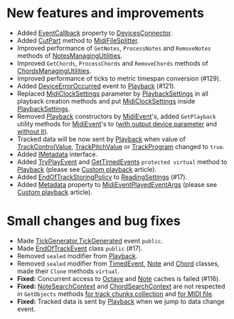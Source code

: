 # New features and improvements

* Added [EventCallback](https://melanchall.github.io/drywetmidi/api/Melanchall.DryWetMidi.Multimedia.DevicesConnector.html#Melanchall_DryWetMidi_Devices_DevicesConnector_EventCallback) property to [DevicesConnector](https://melanchall.github.io/drywetmidi/api/Melanchall.DryWetMidi.Multimedia.DevicesConnector.html).
* Added [CutPart](https://melanchall.github.io/drywetmidi/api/Melanchall.DryWetMidi.Tools.MidiFileSplitter.html#Melanchall_DryWetMidi_Tools_MidiFileSplitter_CutPart_Melanchall_DryWetMidi_Core_MidiFile_Melanchall_DryWetMidi_Interaction_ITimeSpan_Melanchall_DryWetMidi_Interaction_ITimeSpan_Melanchall_DryWetMidi_Tools_SliceMidiFileSettings_) method to [MidiFileSplitter](https://melanchall.github.io/drywetmidi/api/Melanchall.DryWetMidi.Tools.MidiFileSplitter.html).
* Improved performance of `GetNotes`, `ProcessNotes` and `RemoveNotes` methods of [NotesManagingUtilities](https://melanchall.github.io/drywetmidi/api/Melanchall.DryWetMidi.Interaction.NotesManagingUtilities.html).
* Improved `GetChords`, `ProcessChords` and `RemoveChords` methods of [ChordsManagingUtilities](https://melanchall.github.io/drywetmidi/api/Melanchall.DryWetMidi.Interaction.ChordsManagingUtilities.html).
* Improved performance of ticks to metric timespan conversion (#129).
* Added [DeviceErrorOccurred](https://melanchall.github.io/drywetmidi/api/Melanchall.DryWetMidi.Multimedia.Playback.html#Melanchall_DryWetMidi_Devices_Playback_DeviceErrorOccurred) event to [Playback](https://melanchall.github.io/drywetmidi/api/Melanchall.DryWetMidi.Multimedia.Playback.html) (#121).
* Replaced [MidiClockSettings](https://melanchall.github.io/drywetmidi/api/Melanchall.DryWetMidi.Multimedia.MidiClockSettings.html) parameter by [PlaybackSettings](https://melanchall.github.io/drywetmidi/api/Melanchall.DryWetMidi.Multimedia.PlaybackSettings.html) in all playback creation methods and put [MidiClockSettings](https://melanchall.github.io/drywetmidi/api/Melanchall.DryWetMidi.Multimedia.MidiClockSettings.html) inside [PlaybackSettings](https://melanchall.github.io/drywetmidi/api/Melanchall.DryWetMidi.Multimedia.PlaybackSettings.html).
* Removed [Playback](https://melanchall.github.io/drywetmidi/api/Melanchall.DryWetMidi.Multimedia.Playback.html) constructors by [MidiEvent](https://melanchall.github.io/drywetmidi/api/Melanchall.DryWetMidi.Core.MidiEvent.html)'s, added `GetPlayback` utility methods for [MidiEvent](https://melanchall.github.io/drywetmidi/api/Melanchall.DryWetMidi.Core.MidiEvent.html)'s to ([with output device parameter](https://melanchall.github.io/drywetmidi/api/Melanchall.DryWetMidi.Multimedia.PlaybackUtilities.html#Melanchall_DryWetMidi_Devices_PlaybackUtilities_GetPlayback_System_Collections_Generic_IEnumerable_Melanchall_DryWetMidi_Core_MidiEvent__Melanchall_DryWetMidi_Interaction_TempoMap_Melanchall_DryWetMidi_Devices_IOutputDevice_Melanchall_DryWetMidi_Devices_PlaybackSettings_) and [without it](https://melanchall.github.io/drywetmidi/api/Melanchall.DryWetMidi.Multimedia.PlaybackUtilities.html#Melanchall_DryWetMidi_Devices_PlaybackUtilities_GetPlayback_System_Collections_Generic_IEnumerable_Melanchall_DryWetMidi_Core_MidiEvent__Melanchall_DryWetMidi_Interaction_TempoMap_Melanchall_DryWetMidi_Devices_PlaybackSettings_)).
* Tracked data will be now sent by [Playback](https://melanchall.github.io/drywetmidi/api/Melanchall.DryWetMidi.Multimedia.Playback.html) when value of [TrackControlValue](https://melanchall.github.io/drywetmidi/api/Melanchall.DryWetMidi.Multimedia.Playback.html#Melanchall_DryWetMidi_Devices_Playback_TrackControlValue), [TrackPitchValue](https://melanchall.github.io/drywetmidi/api/Melanchall.DryWetMidi.Multimedia.Playback.html#Melanchall_DryWetMidi_Devices_Playback_TrackPitchValue) or [TrackProgram](https://melanchall.github.io/drywetmidi/api/Melanchall.DryWetMidi.Multimedia.Playback.html#Melanchall_DryWetMidi_Devices_Playback_TrackProgram) changed to `true`.
* Added [IMetadata](https://melanchall.github.io/drywetmidi/api/Melanchall.DryWetMidi.Common.IMetadata.html) interface.
* Added [TryPlayEvent](https://melanchall.github.io/drywetmidi/api/Melanchall.DryWetMidi.Multimedia.Playback.html#Melanchall_DryWetMidi_Devices_Playback_TryPlayEvent_Melanchall_DryWetMidi_Core_MidiEvent_System_Object_) and [GetTimedEvents](https://melanchall.github.io/drywetmidi/api/Melanchall.DryWetMidi.Multimedia.Playback.html#Melanchall_DryWetMidi_Devices_Playback_GetTimedEvents_Melanchall_DryWetMidi_Interaction_ITimedObject_) `protected virtual` method to [Playback](https://melanchall.github.io/drywetmidi/api/Melanchall.DryWetMidi.Multimedia.Playback.html) (please see [Custom playback](https://melanchall.github.io/drywetmidi/articles/playback/Custom-playback.html) article).
* Added [EndOfTrackStoringPolicy](https://melanchall.github.io/drywetmidi/api/Melanchall.DryWetMidi.Core.ReadingSettings.html#Melanchall_DryWetMidi_Core_ReadingSettings_EndOfTrackStoringPolicy) to [ReadingSettings](https://melanchall.github.io/drywetmidi/api/Melanchall.DryWetMidi.Core.ReadingSettings.html) (#17).
* Added [Metadata](https://melanchall.github.io/drywetmidi/api/Melanchall.DryWetMidi.Multimedia.MidiEventPlayedEventArgs.html#Melanchall_DryWetMidi_Devices_MidiEventPlayedEventArgs_Metadata) property to [MidiEventPlayedEventArgs](https://melanchall.github.io/drywetmidi/api/Melanchall.DryWetMidi.Multimedia.MidiEventPlayedEventArgs.html) (please see [Custom playback](https://melanchall.github.io/drywetmidi/articles/playback/Custom-playback.html) article).

# Small changes and bug fixes

* Made [TickGenerator.TickGenerated](https://melanchall.github.io/drywetmidi/api/Melanchall.DryWetMidi.Multimedia.TickGenerator.html#Melanchall_DryWetMidi_Devices_TickGenerator_TickGenerated) event `public`.
* Made [EndOfTrackEvent](https://melanchall.github.io/drywetmidi/api/Melanchall.DryWetMidi.Core.EndOfTrackEvent.html) class `public` (#17).
* Removed `sealed` modifier from [Playback](https://melanchall.github.io/drywetmidi/api/Melanchall.DryWetMidi.Multimedia.Playback.html).
* Removed `sealed` modifier from [TimedEvent](https://melanchall.github.io/drywetmidi/api/Melanchall.DryWetMidi.Interaction.TimedEvent.html), [Note](https://melanchall.github.io/drywetmidi/api/Melanchall.DryWetMidi.Interaction.Note.html) and [Chord](https://melanchall.github.io/drywetmidi/api/Melanchall.DryWetMidi.Interaction.Chord.html) classes, made their `Clone` methods `virtual`.
* **Fixed:** Concurrent access to [Octave](https://melanchall.github.io/drywetmidi/api/Melanchall.DryWetMidi.MusicTheory.Octave.html) and [Note](https://melanchall.github.io/drywetmidi/api/Melanchall.DryWetMidi.MusicTheory.Note.html) caches is failed (#116).
* **Fixed:** [NoteSearchContext](https://melanchall.github.io/drywetmidi/api/Melanchall.DryWetMidi.Interaction.NoteSearchContext.html) and [ChordSearchContext](https://melanchall.github.io/drywetmidi/api/Melanchall.DryWetMidi.Interaction.ChordSearchContext.html) are not respected in `GetObjects` methods [for track chunks collection](https://melanchall.github.io/drywetmidi/api/Melanchall.DryWetMidi.Interaction.GetObjectsUtilities.html#Melanchall_DryWetMidi_Interaction_GetObjectsUtilities_GetObjects_System_Collections_Generic_IEnumerable_Melanchall_DryWetMidi_Core_TrackChunk__Melanchall_DryWetMidi_Interaction_ObjectType_Melanchall_DryWetMidi_Interaction_ObjectDetectionSettings_) and [for MIDI file](https://melanchall.github.io/drywetmidi/api/Melanchall.DryWetMidi.Interaction.GetObjectsUtilities.html#Melanchall_DryWetMidi_Interaction_GetObjectsUtilities_GetObjects_Melanchall_DryWetMidi_Core_MidiFile_Melanchall_DryWetMidi_Interaction_ObjectType_Melanchall_DryWetMidi_Interaction_ObjectDetectionSettings_).
* **Fixed:** Tracked data is sent by [Playback](https://melanchall.github.io/drywetmidi/api/Melanchall.DryWetMidi.Multimedia.Playback.html) when we jump to data change event.